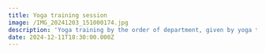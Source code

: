```yaml
---
title: Yoga training session
image: /IMG_20241203_151000174.jpg
description: 'Yoga training by the order of department, given by yoga trainer.'
date: 2024-12-11T18:30:00.000Z
---
```


